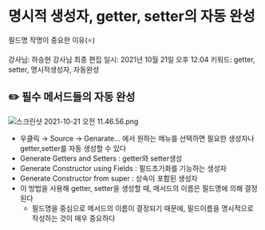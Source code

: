 # 명시적 생성자, getter, setter의 자동 완성
필드명 작명이 중요한 이유(⭐️)

강사님: 하승현 강사님
최종 편집 일시: 2021년 10월 21일 오후 12:04
키워드: getter, setter, 명시적생성자, 자동완성

## ✏️  필수 메서드들의 자동 완성

![스크린샷 2021-10-21 오전 11.46.56.png](%E1%84%86%E1%85%A7%E1%86%BC%E1%84%89%E1%85%B5%E1%84%8C%E1%85%A5%E1%86%A8%20%E1%84%89%E1%85%A2%E1%86%BC%E1%84%89%E1%85%A5%E1%86%BC%E1%84%8C%E1%85%A1,%20getter,%20setter%E1%84%8B%E1%85%B4%20%E1%84%8C%E1%85%A1%E1%84%83%E1%85%A9%E1%86%BC%20%E1%84%8B%E1%85%AA%E1%86%AB%E1%84%89%E1%85%A5%E1%86%BC%20%E1%84%91%209dc029cf10f248089f95155f19722920/%E1%84%89%E1%85%B3%E1%84%8F%E1%85%B3%E1%84%85%E1%85%B5%E1%86%AB%E1%84%89%E1%85%A3%E1%86%BA_2021-10-21_%E1%84%8B%E1%85%A9%E1%84%8C%E1%85%A5%E1%86%AB_11.46.56.png)

- 우클릭 → Source → Genarate... 에서 원하는 메뉴를 선택하면 필요한 생성자나 getter,setter를 자동 생성할 수 있다
- Generate Getters and Setters : getter와 setter생성
- Generate Constructor using Fields : 필드초기화를 기능하는 생성자
- Generate Constructor from super : 상속이 포함된 생성자
- 이 방법을 사용해 getter, setter을 생성할 때, 메서드의 이름은 필드명에 의해 결정된다
    - 필드명을 중심으로 메서드의 이름이 결정되기 때문에, 필드이름을 명시적으로 작성하는 것이 매우 중요하다